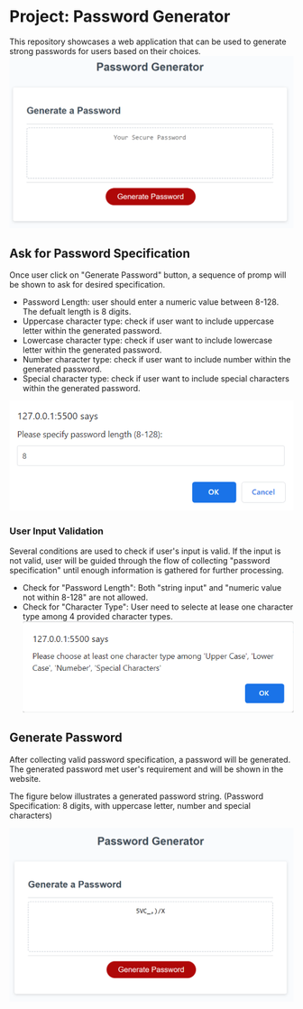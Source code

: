# Project: Password Generator
This repository showcases a web application that can be used to generate strong passwords for users based on their choices.
![Alt text](/Assets/PasswordGenerator_01.png?raw=true "Website layout")


## Ask for Password Specification
Once user click on "Generate Password" button, a sequence of promp will be shown to ask for desired specification. 

- Password Length: user should enter a numeric value between 8-128. The defualt length is 8 digits. 
- Uppercase character type: check if user want to include uppercase letter within the generated password.
- Lowercase character type: check if user want to include lowercase letter within the generated password.
- Number character type: check if user want to include number within the generated password.
- Special character type: check if user want to include special characters within the generated password.

![Alt text](/Assets/PasswordGenerator_02.png?raw=true "Prompt: Ask for Specification")

### User Input Validation
Several conditions are used to check if user's input is valid. If the input is not valid, user will be guided through the flow of collecting "password specification" until enough information is gathered for further processing.

- Check for "Password Length": Both "string input" and "numeric value not within 8-128" are not allowed.
- Check for "Character Type": User need to selecte at lease one character type among 4 provided character types.
![Alt text](/Assets/PasswordGenerator_03.png?raw=true "Prompt: Input Validation")

## Generate Password
After collecting valid password specification, a password will be generated. The generated password met user's requirement and will be shown in the website.

The figure below illustrates a generated password string. (Password Specification: 8 digits, with uppercase letter, number and special characters) 

![Alt text](/Assets/PasswordGenerator_04.png?raw=true "Prompt: Ask for Specification")
